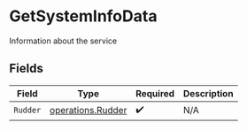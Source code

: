 # GetSystemInfoData

Information about the service


## Fields

| Field                                                  | Type                                                   | Required                                               | Description                                            |
| ------------------------------------------------------ | ------------------------------------------------------ | ------------------------------------------------------ | ------------------------------------------------------ |
| `Rudder`                                               | [operations.Rudder](../../models/operations/rudder.md) | :heavy_check_mark:                                     | N/A                                                    |